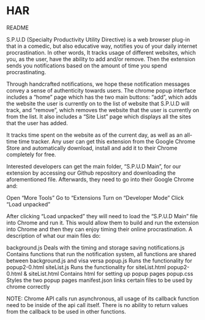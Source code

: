 # HAR

README 

S.P.U.D (Specialty Productivity Utility Directive) is a web browser plug-in that in a comedic, but also educative way, notifies you of your daily internet procrastination. In other words, It tracks usage of different websites, which you, as the user, have the ability to add and/or remove. Then the extension sends you notifications based on the amount of time you spend procrastinating. 

Through handcrafted notifications, we hope these notification messages convey a sense of authenticity towards users. The chrome popup interface includes a “home” page which has the two main buttons: “add”, which adds the website the user is currently on to the list of website that S.P.U.D will track, and “remove”, which removes the website that the user is currently on from the list. It also includes a “Site List” page which displays all the sites that the user has added. 

It tracks time spent on the website as of the current day, as well as an all-time time tracker. Any user can get this extension from the Google Chrome Store and automatically download, install and add it to their Chrome completely for free.

Interested developers can get the main folder, “S.P.U.D Main”, for our extension by accessing our Github repository and downloading the aforementioned file. Afterwards, they need to go into their Google Chrome and: 

Open “More Tools” 
Go to “Extensions
Turn on “Developer Mode”
Click “Load unpacked” 

After clicking “Load unpacked” they will need to load the “S.P.U.D Main” file into Chrome and run it. This would allow them to build and run the extension into Chrome and then they can enjoy timing their online procrastination. A description of what our main files do:

background.js
    Deals with the timing and storage saving
notifications.js
    Contains functions that run the notification system, all functions are shared between background.js and visa versa
popup.js
    Runs the functionality for popup2-0.html
siteList.js
    Runs the functionality for siteList.html
popup2-0.html & siteList.html
    Contains html for setting up popup pages
popup.css
    Styles the two popup pages
manifest.json
    links certain files to be used by chrome correctly

NOTE: Chrome API calls run asynchronous, all usage of its callback function need to be inside of the api call itself. There is no ability to return values from the callback to be used in other functions.
